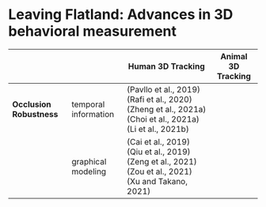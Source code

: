 # Leaving Flatland: Advances in 3D behavioral measurement

|  | | Human 3D Tracking | Animal 3D Tracking |
| --- | --- | --- | ---|
| **Occlusion Robustness** | temporal information | (Pavllo et al., 2019)  (Rafi et al., 2020) (Zheng et al., 2021a) (Choi et al., 2021a) (Li et al., 2021b) | |
|  | graphical modeling | (Cai et al., 2019) (Qiu et al., 2019) (Zeng et al., 2021) (Zou et al., 2021) (Xu and Takano, 2021) | | 
